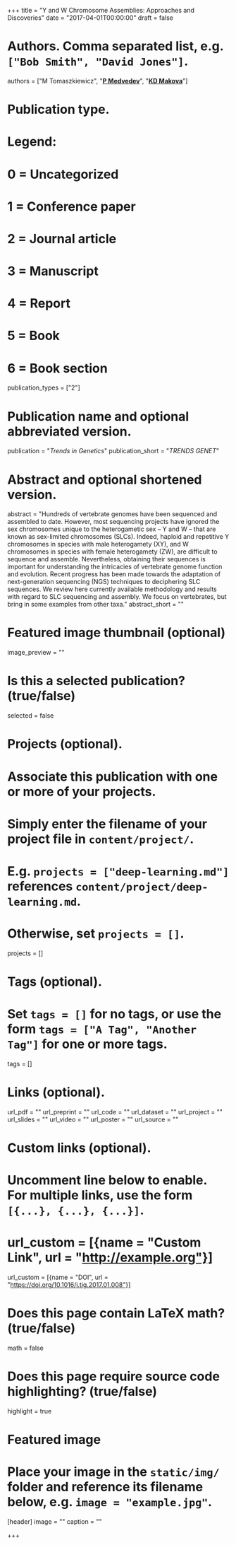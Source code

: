 +++
title = "Y and W Chromosome Assemblies: Approaches and Discoveries"
date = "2017-04-01T00:00:00"
draft = false

# Authors. Comma separated list, e.g. `["Bob Smith", "David Jones"]`.
authors = ["M Tomaszkiewicz", "[__P Medvedev__](http://medvedevgroup.com)", "[__KD Makova__](http://www.bx.psu.edu/makova_lab)"]

# Publication type.
# Legend:
# 0 = Uncategorized
# 1 = Conference paper
# 2 = Journal article
# 3 = Manuscript
# 4 = Report
# 5 = Book
# 6 = Book section
publication_types = ["2"]

# Publication name and optional abbreviated version.
publication = "_Trends in Genetics_"
publication_short = "_TRENDS GENET_"

# Abstract and optional shortened version.
abstract = "Hundreds of vertebrate genomes have been sequenced and assembled to date. However, most sequencing projects have ignored the sex chromosomes unique to the heterogametic sex – Y and W – that are known as sex-limited chromosomes (SLCs). Indeed, haploid and repetitive Y chromosomes in species with male heterogamety (XY), and W chromosomes in species with female heterogamety (ZW), are difficult to sequence and assemble. Nevertheless, obtaining their sequences is important for understanding the intricacies of vertebrate genome function and evolution. Recent progress has been made towards the adaptation of next-generation sequencing (NGS) techniques to deciphering SLC sequences. We review here currently available methodology and results with regard to SLC sequencing and assembly. We focus on vertebrates, but bring in some examples from other taxa."
abstract_short = ""

# Featured image thumbnail (optional)
image_preview = ""

# Is this a selected publication? (true/false)
selected = false

# Projects (optional).
#   Associate this publication with one or more of your projects.
#   Simply enter the filename of your project file in `content/project/`.
#   E.g. `projects = ["deep-learning.md"]` references `content/project/deep-learning.md`.
#   Otherwise, set `projects = []`.
projects = []

# Tags (optional).
#   Set `tags = []` for no tags, or use the form `tags = ["A Tag", "Another Tag"]` for one or more tags.
tags = []

# Links (optional).
url_pdf = ""
url_preprint = ""
url_code = ""
url_dataset = ""
url_project = ""
url_slides = ""
url_video = ""
url_poster = ""
url_source = ""

# Custom links (optional).
#   Uncomment line below to enable. For multiple links, use the form `[{...}, {...}, {...}]`.
# url_custom = [{name = "Custom Link", url = "http://example.org"}]
url_custom = [{name = "DOI", url = "https://doi.org/10.1016/j.tig.2017.01.008"}]

# Does this page contain LaTeX math? (true/false)
math = false

# Does this page require source code highlighting? (true/false)
highlight = true

# Featured image
# Place your image in the `static/img/` folder and reference its filename below, e.g. `image = "example.jpg"`.
[header]
image = ""
caption = ""

+++
